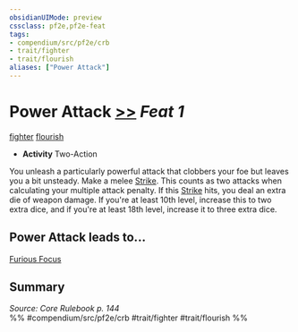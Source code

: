 ```yaml
---
obsidianUIMode: preview
cssclass: pf2e,pf2e-feat
tags:
- compendium/src/pf2e/crb
- trait/fighter
- trait/flourish
aliases: ["Power Attack"]
---
```

# Power Attack  [>>](chapter-9-playing-the-game.md#Actions "Two-Action") *Feat 1*  
[fighter](Reference/Rules/Traits/fighter.md "Fighter Class Trait")  [flourish](flourish.md "Flourish Combat Trait")  

- **Activity** Two-Action

You unleash a particularly powerful attack that clobbers your foe but leaves you a bit unsteady. Make a melee [Strike](strike.md). This counts as two attacks when calculating your multiple attack penalty. If this [Strike](strike.md) hits, you deal an extra die of weapon damage. If you're at least 10th level, increase this to two extra dice, and if you're at least 18th level, increase it to three extra dice.

## Power Attack leads to...

[Furious Focus](furious-focus.md)

## Summary

*Source: Core Rulebook p. 144*  
%% #compendium/src/pf2e/crb #trait/fighter #trait/flourish %%